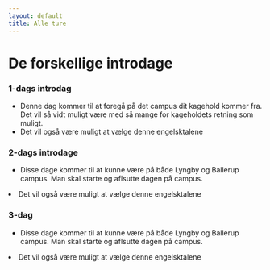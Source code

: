 ```yaml
---
layout: default
title: Alle ture
---
```


<h1>De forskellige introdage</h1>

<div class="box">
    <h3 class="SGh3">1-dags introdag</h3>
    <ul class="df">
    <li> Denne dag kommer til at foregå på det campus dit kagehold kommer fra. Det vil så vidt muligt være med så mange for kageholdets retning som muligt. </li>
    <li> Det vil også være muligt at vælge denne engelsktalene </li>
    </ul>
</div>

<div class="box">
    <h3 class="SGh3">2-dags introdage</h3>
    <ul class="df">
    <li> Disse dage kommer til at kunne være på både Lyngby og Ballerup campus. Man skal starte og aflsutte dagen på campus. </li>
    </ul>
    <li> Det vil også være muligt at vælge denne engelsktalene </li>
</div>

<div class="box">
    <h3 class="SGh3">3-dag</h3>
    <ul class="df">
    <li>Disse dage kommer til at kunne være på både Lyngby og Ballerup campus. Man skal starte og aflsutte dagen på campus.</li>
    </ul>
    <li> Det vil også være muligt at vælge denne engelsktalene </li>
</div>


<!---
<div class="box">
    <h3 class="SGh3">4 dags rustur</h3>
    <ul class="df">
    <li>21 ture i alt</li>
    <li>4 dage</li>
    <li>Hytte i slut-august</li>
    <li>Dansktalende</li>
    <li>Et kagehold du følger gennem første semester</li>
    </ul>
</div>
    
<div class="box">
    <h3 class="SGh3">Mix Trip rustur</h3>
    <ul class="df">
    <li>4 ture i alt</li>
        <ul class="notdf">
            <li>3 med alkohol</li>
            <li>1 uden</li>
        </ul>
    <li>4 dage</li>
    <li>Hytte i slut-august</li>
    <li>Engelsktalende</li>
    <li>Et kagehold du følger gennem første semester</li>
    </ul>
</div>

<div class="box">
    <h3 class="SGh3">Weekend rustrip</h3>
    <ul class="df">
    <li>3 ture i alt</li>
        <ul class="notdf">
            <li>2 med alkohol</li>
            <li>1 uden</li>
        </ul>
    <li>3 dage</li>
    <li>Hytte i slut-august</li>
    <li>Dansktalende</li>
    <li>Kan have et kagehold</li>
    </ul>
</div>

<div class="box">
    <h3 class="SGh3">Campus rustur</h3>
    <ul class="df">
    <li>2 ture i alt</li>
    <li>4 dage</li>
    <li>Foregår på Lyngby Campus</li>
    <li>Dansktalende</li>
    <li>Et kagehold du følger gennem første semester</li>
    </ul>
</div>

<div class="box">
    <h3 class="SGh3">Endags rustur</h3>
    <ul class="df">
    <li>2 ture i alt</li>
    <li>1 dag</li>
    <li>Foregår på begge campi</li>
    <li>Engelsktalende</li>
    <li>Et kagehold du følger gennem første semester</li>
    </ul>
</div>

--->
